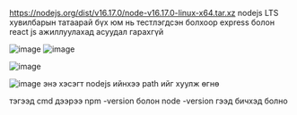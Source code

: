 https://nodejs.org/dist/v16.17.0/node-v16.17.0-linux-x64.tar.xz nodejs LTS хувилбарын татаарай бүх юм нь тестлэгдсэн болхоор express болон react js ажиллуулахад асуудал гарахгүй

![image](https://user-images.githubusercontent.com/74611130/189699931-4383e92e-d003-4142-b2d3-ca45b7165ff7.png)
![image](https://user-images.githubusercontent.com/74611130/189699975-413ac269-b2a1-448a-b087-6ebc6a04deba.png)

![image](https://user-images.githubusercontent.com/74611130/189700008-aa4b0398-4a26-48fb-9b38-50c1e722330e.png)

![image](https://user-images.githubusercontent.com/74611130/189700040-74bc4955-ec15-4eb1-b153-f26e45eddd0c.png)
энэ хэсэгт nodejs ийнхээ path ийг хуулж өгнө

тэгээд cmd дээрээ npm -version болон node -version гээд бичхэд болно
